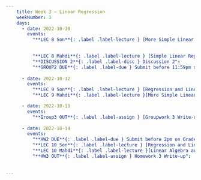 ```yaml
---
    title: Week 3 – Linear Regression
    weekNumber: 3
    days:
      - date: 2022-10-10
        events:
          "**LEC 8 Son**{: .label .label-lecture } [More Simple Linear Regression](resources/lecture/lec08_son.pdf)": 
            

          "**LEC 8 Mahdi**{: .label .label-lecture } [Simple Linear Regression](resources/lecture/lec08_mahdi.pdf), [Annotated](resources/lecture/lec08_mahdi_annotated.pdf)": "[C2, P1-7](resources/notes/notes_chapter_2.pdf#page=1)"
          "**DISCUSSION 2**{: .label .label-disc } Discussion 2":
          "**GROUP2 DUE**{: .label .label-due } Submit before 11:59pm on Gradescope" : 
          
      - date: 2022-10-12
        events:
          "**LEC 9 Son**{: .label .label-lecture } [Regression and Linear Algebra](resources/lecture/lec09_son.pdf)":
          "**LEC 9 Mahdi**{: .label .label-lecture }[More Simple Linear Regression](resources/lecture/lec09_mahdi.pdf),  [Annotated](resources/lecture/lec09_mahdi_annotated.pdf),     [Code](https://datahub.ucsd.edu/user/msoleymani/notebooks/dsc40a-2021-fa/lectures/lec07/lec07.ipynb) ": "[C2, P1-7](resources/notes/notes_chapter_2.pdf#page=1)"

      - date: 2022-10-13
        events:
          "**Group3 OUT**{: .label .label-assign } [Groupwork 3 Write-up](resources/groupwork/gw3.pdf)":
      
      - date: 2022-10-14
        events:
          "**HW2 DUE**{: .label .label-due } Submit before 2pm on Gradescope" :
          "**LEC 10 Son**{: .label .label-lecture } [Regression and Linear Algebra Cont.](resources/lecture/lec10_son.pdf)" :
          "**LEC 10 Mahdi**{: .label .label-lecture }[Linear Algebra and Regression](resources/lecture/lec10_mahdi.pdf)" : "[C2, P9-13](resources/notes/notes_chapter_2.pdf#page=9)"
          "**HW3 OUT**{: .label .label-assign } Homework 3 Write-up":
          
            
---
```

